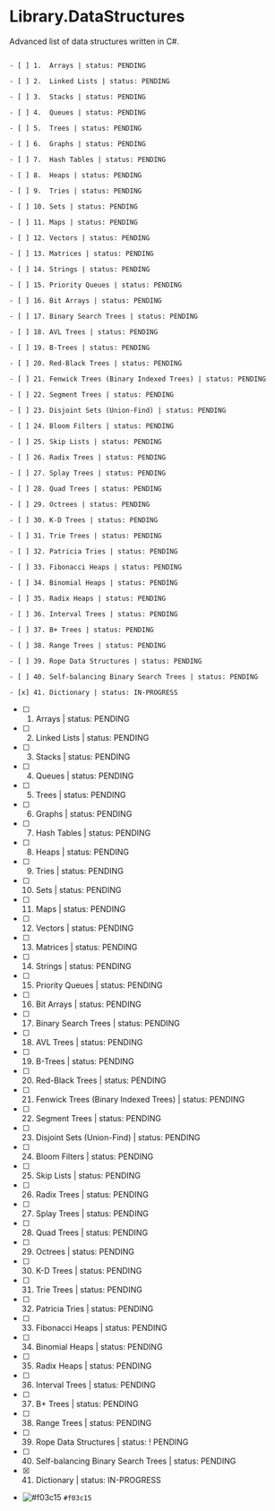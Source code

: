 # Library.DataStructures

Advanced list of data structures written in C#.

```

- [ ] 1.  Arrays | status: PENDING

- [ ] 2.  Linked Lists | status: PENDING

- [ ] 3.  Stacks | status: PENDING

- [ ] 4.  Queues | status: PENDING

- [ ] 5.  Trees | status: PENDING

- [ ] 6.  Graphs | status: PENDING

- [ ] 7.  Hash Tables | status: PENDING

- [ ] 8.  Heaps | status: PENDING

- [ ] 9.  Tries | status: PENDING

- [ ] 10. Sets | status: PENDING

- [ ] 11. Maps | status: PENDING

- [ ] 12. Vectors | status: PENDING

- [ ] 13. Matrices | status: PENDING

- [ ] 14. Strings | status: PENDING

- [ ] 15. Priority Queues | status: PENDING

- [ ] 16. Bit Arrays | status: PENDING

- [ ] 17. Binary Search Trees | status: PENDING

- [ ] 18. AVL Trees | status: PENDING

- [ ] 19. B-Trees | status: PENDING

- [ ] 20. Red-Black Trees | status: PENDING

- [ ] 21. Fenwick Trees (Binary Indexed Trees) | status: PENDING

- [ ] 22. Segment Trees | status: PENDING

- [ ] 23. Disjoint Sets (Union-Find) | status: PENDING

- [ ] 24. Bloom Filters | status: PENDING

- [ ] 25. Skip Lists | status: PENDING

- [ ] 26. Radix Trees | status: PENDING

- [ ] 27. Splay Trees | status: PENDING

- [ ] 28. Quad Trees | status: PENDING

- [ ] 29. Octrees | status: PENDING

- [ ] 30. K-D Trees | status: PENDING

- [ ] 31. Trie Trees | status: PENDING

- [ ] 32. Patricia Tries | status: PENDING

- [ ] 33. Fibonacci Heaps | status: PENDING

- [ ] 34. Binomial Heaps | status: PENDING

- [ ] 35. Radix Heaps | status: PENDING

- [ ] 36. Interval Trees | status: PENDING

- [ ] 37. B+ Trees | status: PENDING

- [ ] 38. Range Trees | status: PENDING

- [ ] 39. Rope Data Structures | status: PENDING

- [ ] 40. Self-balancing Binary Search Trees | status: PENDING

- [x] 41. Dictionary | status: IN-PROGRESS
```

- [ ] 1.  Arrays | status: PENDING

- [ ] 2.  Linked Lists | status: PENDING

- [ ] 3.  Stacks | status: PENDING

- [ ] 4.  Queues | status: PENDING

- [ ] 5.  Trees | status: PENDING

- [ ] 6.  Graphs | status: PENDING

- [ ] 7.  Hash Tables | status: PENDING

- [ ] 8.  Heaps | status: PENDING

- [ ] 9.  Tries | status: PENDING

- [ ] 10. Sets | status: PENDING

- [ ] 11. Maps | status: PENDING

- [ ] 12. Vectors | status: PENDING

- [ ] 13. Matrices | status: PENDING

- [ ] 14. Strings | status: PENDING

- [ ] 15. Priority Queues | status: PENDING

- [ ] 16. Bit Arrays | status: PENDING

- [ ] 17. Binary Search Trees | status: PENDING

- [ ] 18. AVL Trees | status: PENDING

- [ ] 19. B-Trees | status: PENDING

- [ ] 20. Red-Black Trees | status: PENDING

- [ ] 21. Fenwick Trees (Binary Indexed Trees) | status: PENDING

- [ ] 22. Segment Trees | status: PENDING

- [ ] 23. Disjoint Sets (Union-Find) | status: PENDING

- [ ] 24. Bloom Filters | status: PENDING

- [ ] 25. Skip Lists | status: PENDING

- [ ] 26. Radix Trees | status: PENDING

- [ ] 27. Splay Trees | status: PENDING

- [ ] 28. Quad Trees | status: PENDING

- [ ] 29. Octrees | status: PENDING

- [ ] 30. K-D Trees | status: PENDING

- [ ] 31. Trie Trees | status: PENDING

- [ ] 32. Patricia Tries | status: PENDING

- [ ] 33. Fibonacci Heaps | status: PENDING

- [ ] 34. Binomial Heaps | status: PENDING

- [ ] 35. Radix Heaps | status: PENDING

- [ ] 36. Interval Trees | status: PENDING

- [ ] 37. B+ Trees | status: PENDING

- [ ] 38. Range Trees | status: PENDING

- [ ] 39. Rope Data Structures | status: ! PENDING

- [ ] 40. Self-balancing Binary Search Trees | status: PENDING

- [x] 41. Dictionary | status: IN-PROGRESS

- ![#f03c15](https://placehold.co/15x15/f03c15/f03c15.png) `#f03c15`
